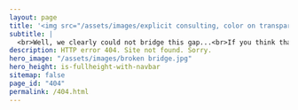 ```yaml
---
layout: page
title: '<img src="/assets/images/explicit consulting, color on transparent, company and slogan.png" alt="ExplicIT Consulting. We bridge the gap." style="height: 4em; object-fit: contain;"><!--HTML 404-->'
subtitle: |
  <br>Well, we clearly could not bridge this gap...<br>If you think that there is an error on our side, please <a href="mailto:welcome@explicitconsulting.at" class="button is-link is-normal is-hover has-text-black has-text-weight-bold" style="background-color: limegreen">➔ let us know</a>.<br><br><br><br><br><br>
description: HTTP error 404. Site not found. Sorry.
hero_image: "/assets/images/broken bridge.jpg"
hero_height: is-fullheight-with-navbar
sitemap: false
page_id: "404"
permalink: /404.html
---
```

<script>
    currentURL = window.location.href;

    lowerCaseURL = currentURL.toLowerCase();

    if (currentURL != lowerCaseURL) {
        location.replace(lowerCaseURL);
    }
</script>
